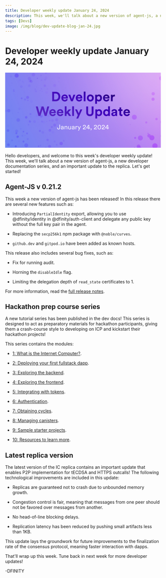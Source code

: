 ```yaml
---
title: Developer weekly update January 24, 2024
description: This week, we'll talk about a new version of agent-js, a new developer documentation series, and an important update to the replica.
tags: [Devs]
image: /img/blog/dev-update-blog-jan-24.jpg
---
```


# Developer weekly update January 24, 2024

![January 24 2024](../../static/img/blog/dev-update-blog-jan-24.jpg)

Hello developers, and welcome to this week's developer weekly update! This week, we'll talk about a new version of agent-js, a new developer documentation series, and an important update to the replica. Let's get started! 

## Agent-JS v 0.21.2

This week a new version of agent-js has been released! In this release there are several new features such as:

- Introducing `PartialIdentity` export, allowing you to use @dfinity/identity in @dfinity/auth-client and delegate any public key without the full key pair in the agent.

- Replacing the `secp256k1` npm package with `@noble/curves`.

- `github.dev` and `gitpod.io` have been added as known hosts.

This release also includes several bug fixes, such as:

- Fix for running audit. 

- Horning the `disableIdle` flag.

- Limiting the delegation depth of `read_state` certificates to 1.

For more information, read the [full release notes](https://github.com/dfinity/agent-js/releases/tag/v0.21.2).

## Hackathon prep course series

A new tutorial series has been published in the dev docs! This series is designed to act as preparatory materials for hackathon participants, giving them a crash-course style to developing on ICP and kickstart their hackathon projects!

This series contains the modules:

- [1: What is the Internet Computer?](/docs/current/tutorials/hackathon-prep-course/what-is-icp).

- [2: Deploying your first fullstack dapp](/docs/current/tutorials/hackathon-prep-course/deploying-first-fullstack-dapp).

- [3: Exploring the backend](/docs/current/tutorials/hackathon-prep-course/exploring-the-backend).

- [4: Exploring the frontend](/docs/current/tutorials/hackathon-prep-course/exploring-the-frontend).

- [5: Integrating with tokens](/docs/current/tutorials/hackathon-prep-course/integrating-with-tokens).

- [6: Authentication](/docs/current/tutorials/hackathon-prep-course/authentication).

- [7: Obtaining cycles](/docs/current/tutorials/hackathon-prep-course/obtaining-cycles).

- [8: Managing canisters](/docs/current/tutorials/hackathon-prep-course/managing-canisters).

- [9: Sample starter projects](/docs/current/tutorials/hackathon-prep-course/sample-starter-projects).

- [10: Resources to learn more](/docs/current/tutorials/hackathon-prep-course/resources).

## Latest replica version

The latest version of the IC replica contains an important update that enables P2P implementation for tECDSA and HTTPS outcalls! The following technological improvements are included in this update:

- Replicas are guaranteed not to crash due to unbounded memory growth. 

- Congestion control is fair, meaning that messages from one peer should not be favored over messages from another.

- No head-of-line blocking delays.

- Replication latency has been reduced by pushing small artifacts less than 1KB. 

This update lays the groundwork for future improvements to the finalization rate of the consensus protocol, meaning faster interaction with dapps.

That'll wrap up this week. Tune back in next week for more developer updates!

-DFINITY
